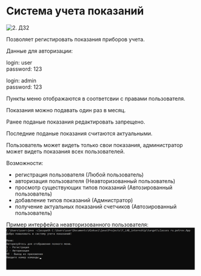 # Система учета показаний

![2. ДЗ2](https://github.com/AlekseiPetrovJ/Y_LAB_internship/pull/2)

Позволяет регистировать показания приборов учета.

Данные для авторизации:

login: user  
password: 123

login: admin  
password: 123

Пункты меню отображаются в соответсвии с правами пользователя.

Показания можно подавать один раз в месяц.

Ранее поданые показания редактировать запрещено.

Последние поданые показания считаются актуальными.

Пользователь может видеть только свои показания, администратор может видеть показания всех пользователей.

Возможности:

- регистрация пользователя (Любой пользователь)
- авторизация пользователя  (Неавторизованный пользователь)
- просмотр существующих типов показаний (Автозированный пользователь)
- добавление типов показаний (Адмнистратор)
- получение актуальных показаний счетчиков (Автозированный пользователь)

[//]: # (- реализовать эндпоинт подачи показаний)

[//]: # (- реализовать эндпоинт просмотра показаний за конкретный месяц)

[//]: # (- реализовать эндпоинт просмотра истории подачи показаний)

[//]: # (- реализовать контроль прав пользователя)

[//]: # (- Аудит действий пользователя &#40;авторизация, завершение работы, подача показаний, получение истории подачи показаний и тд&#41;)
Пример интерфейса неавторизованного пользователя:
![Иллюстрация к проекту](img.png)
